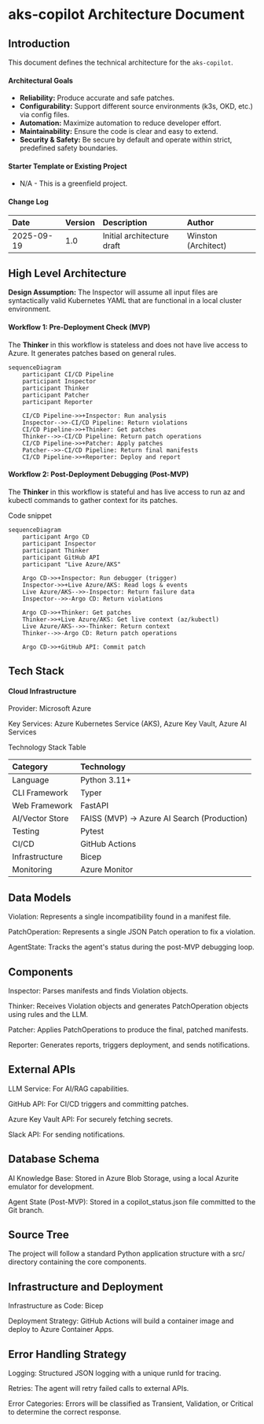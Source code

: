 # aks-copilot Architecture Document

## Introduction

This document defines the technical architecture for the `aks-copilot`.

#### Architectural Goals

- **Reliability:** Produce accurate and safe patches.
- **Configurability:** Support different source environments (k3s, OKD, etc.) via config files.
- **Automation:** Maximize automation to reduce developer effort.
- **Maintainability:** Ensure the code is clear and easy to extend.
- **Security & Safety:** Be secure by default and operate within strict, predefined safety boundaries.

#### Starter Template or Existing Project

- N/A - This is a greenfield project.

#### Change Log

| Date       | Version | Description                | Author              |
| :--------- | :------ | :------------------------- | :------------------ |
| 2025-09-19 | 1.0     | Initial architecture draft | Winston (Architect) |

## High Level Architecture

**Design Assumption:** The Inspector will assume all input files are syntactically valid Kubernetes YAML that are functional in a local cluster environment.

#### Workflow 1: Pre-Deployment Check (MVP)

The **Thinker** in this workflow is stateless and does not have live access to Azure. It generates patches based on general rules.

```mermaid
sequenceDiagram
    participant CI/CD Pipeline
    participant Inspector
    participant Thinker
    participant Patcher
    participant Reporter

    CI/CD Pipeline->>+Inspector: Run analysis
    Inspector-->>-CI/CD Pipeline: Return violations
    CI/CD Pipeline->>+Thinker: Get patches
    Thinker-->>-CI/CD Pipeline: Return patch operations
    CI/CD Pipeline->>+Patcher: Apply patches
    Patcher-->>-CI/CD Pipeline: Return final manifests
    CI/CD Pipeline->>+Reporter: Deploy and report
```

#### Workflow 2: Post-Deployment Debugging (Post-MVP)

The **Thinker** in this workflow is stateful and has live access to run az and kubectl commands to gather context for its patches.

Code snippet

```mermaid
sequenceDiagram
    participant Argo CD
    participant Inspector
    participant Thinker
    participant GitHub API
    participant "Live Azure/AKS"

    Argo CD->>+Inspector: Run debugger (trigger)
    Inspector->>+Live Azure/AKS: Read logs & events
    Live Azure/AKS-->>-Inspector: Return failure data
    Inspector-->>-Argo CD: Return violations

    Argo CD->>+Thinker: Get patches
    Thinker->>+Live Azure/AKS: Get live context (az/kubectl)
    Live Azure/AKS-->>-Thinker: Return context
    Thinker-->>-Argo CD: Return patch operations

    Argo CD->>+GitHub API: Commit patch
```

## Tech Stack

#### Cloud Infrastructure

Provider: Microsoft Azure

Key Services: Azure Kubernetes Service (AKS), Azure Key Vault, Azure AI Services

Technology Stack Table

| Category        | Technology                                  |
| :-------------- | :------------------------------------------ |
| Language        | Python 3.11+                                |
| CLI Framework   | Typer                                       |
| Web Framework   | FastAPI                                     |
| AI/Vector Store | FAISS (MVP) -> Azure AI Search (Production) |
| Testing         | Pytest                                      |
| CI/CD           | GitHub Actions                              |
| Infrastructure  | Bicep                                       |
| Monitoring      | Azure Monitor                               |

## Data Models

Violation: Represents a single incompatibility found in a manifest file.

PatchOperation: Represents a single JSON Patch operation to fix a violation.

AgentState: Tracks the agent's status during the post-MVP debugging loop.

## Components

Inspector: Parses manifests and finds Violation objects.

Thinker: Receives Violation objects and generates PatchOperation objects using rules and the LLM.

Patcher: Applies PatchOperations to produce the final, patched manifests.

Reporter: Generates reports, triggers deployment, and sends notifications.

## External APIs

LLM Service: For AI/RAG capabilities.

GitHub API: For CI/CD triggers and committing patches.

Azure Key Vault API: For securely fetching secrets.

Slack API: For sending notifications.

## Database Schema

AI Knowledge Base: Stored in Azure Blob Storage, using a local Azurite emulator for development.

Agent State (Post-MVP): Stored in a copilot_status.json file committed to the Git branch.

## Source Tree

The project will follow a standard Python application structure with a src/ directory containing the core components.

## Infrastructure and Deployment

Infrastructure as Code: Bicep

Deployment Strategy: GitHub Actions will build a container image and deploy to Azure Container Apps.

## Error Handling Strategy

Logging: Structured JSON logging with a unique runId for tracing.

Retries: The agent will retry failed calls to external APIs.

Error Categories: Errors will be classified as Transient, Validation, or Critical to determine the correct response.
